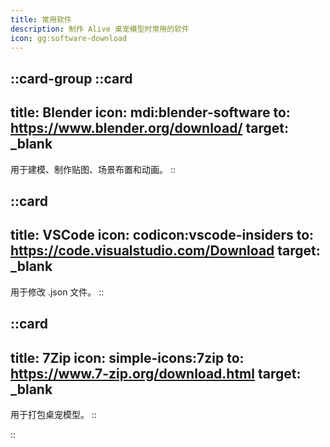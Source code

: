 ```yaml
---
title: 常用软件
description: 制作 Alive 桌宠模型时常用的软件
icon: gg:software-download
---
```


::card-group
  ::card
  ---
  title: Blender
  icon: mdi:blender-software
  to: https://www.blender.org/download/
  target: _blank
  ---
  用于建模、制作贴图、场景布置和动画。
  ::

  ::card
  ---
  title: VSCode
  icon: codicon:vscode-insiders
  to: https://code.visualstudio.com/Download
  target: _blank
  ---
  用于修改 .json 文件。
  ::

  ::card
  ---
  title: 7Zip
  icon: simple-icons:7zip
  to: https://www.7-zip.org/download.html
  target: _blank
  ---
  用于打包桌宠模型。 
  ::

::      
